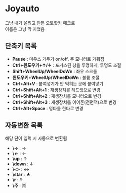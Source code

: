 # Joyauto

그냥 내가 쓸려고 만든 오토핫키 매크로 \
이름은 그냥 막 지었음

## 단축키 목록

- **Pause** : 마우스 가두기 on/off. 주 모니터로 가둬짐
- **Ctrl+윈도우키+↑/↓** : 포커스된 창을 투명하게, 투명도 조절
- **Shift+WheelUp/WheelDoWn** : 좌우 스크롤
- **윈도우키+WheelUp/WheelDoWn** : 볼륨 조절
- **Ctrl+Alt+V** : 붙여넣기가 안 먹히는 곳에 붙여넣기
- **Ctrl+Shift+Alt+1** : 재생장치를 헤드셋으로 변경
- **Ctrl+Shift+Alt+2** : 재생장치를 모니터으로 변경
- **Ctrl+Shift+Alt+3** : 재생장치를 이어폰(전면잭)으로 변경
- **Ctrl+Alt+Space** : 영타를 한타로 변경

## 자동변환 목록

해당 단어 입력 시 자동으로 변환됨

- **\\->** : →
- **\\<-** : ←
- **\\up** : ↑
- **\\down** : ↓
- **\\<>** : ↔
- **\\star** : ★
- **\\r** : ®
- **\\주** : ㈜
